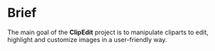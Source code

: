 # Brief

The main goal of the **ClipEdit** project is to manipulate cliparts to edit, highlight and customize images in a user-friendly way.



